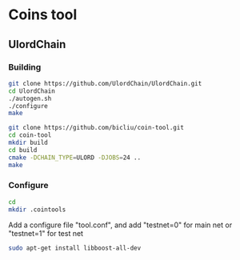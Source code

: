 Coins tool
==================

UlordChain
-------------
### Building

```bash
git clone https://github.com/UlordChain/UlordChain.git
cd UlordChain
./autogen.sh
./configure
make

git clone https://github.com/bicliu/coin-tool.git
cd coin-tool
mkdir build
cd build
cmake -DCHAIN_TYPE=ULORD -DJOBS=24 ..
make
```
### Configure

```bash
cd
mkdir .cointools
```

Add a configure file "tool.conf", and add "testnet=0" for main net or "testnet=1" for test net

```bash
sudo apt-get install libboost-all-dev
```
